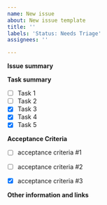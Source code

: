 ```yaml
---
name: New issue
about: New issue template
title: ''
labels: 'Status: Needs Triage'
assignees: ''

---
```


**Issue summary**
<!-- A clear and concise description of what the issue is. -->

**Task summary**
<!-- A clear and concise description of what the task(s) are. -->

- [ ] Task 1
- [ ] Task 2
- [x] Task 3
- [x] Task 4
- [x] Task 5

**Acceptance Criteria**
<!-- Provide the acceptance criteria for the issue. -->

- [ ] acceptance criteria #1
- [ ] acceptance criteria #2
- [x] acceptance criteria #3


**Other information and links**
<!-- Add any other context, existing implementation reference or screenshots about the task here. -->


<!-- Thank you 💪 -->

